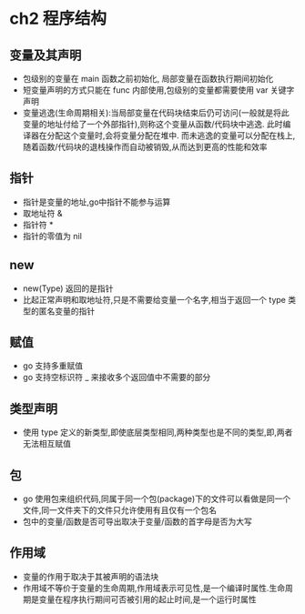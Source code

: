 # ch2 程序结构

## 变量及其声明
- 包级别的变量在 main 函数之前初始化, 局部变量在函数执行期间初始化
- 短变量声明的方式只能在 func 内部使用,包级别的变量都需要使用 var 关键字声明
- 变量逃逸(生命周期相关):当局部变量在代码块结束后仍可访问(一般就是将此变量的地址付给了一个外部指针),则称这个变量从函数/代码块中逃逸.
此时编译器在分配这个变量时,会将变量分配在堆中.
而未逃逸的变量可以分配在栈上,随着函数/代码块的退栈操作而自动被销毁,从而达到更高的性能和效率

## 指针
- 指针是变量的地址,go中指针不能参与运算
- 取地址符 &
- 指针符 *
- 指针的零值为 nil

## new
- new(Type) 返回的是指针
- 比起正常声明和取地址符,只是不需要给变量一个名字,相当于返回一个 type 类型的匿名变量的指针

## 赋值                                                                                                                                                                                                                                                                 
- go 支持多重赋值
- go 支持空标识符 _ 来接收多个返回值中不需要的部分

## 类型声明
- 使用 type 定义的新类型,即使底层类型相同,两种类型也是不同的类型,即,两者无法相互赋值

## 包
- go 使用包来组织代码,同属于同一个包(package)下的文件可以看做是同一个文件,同一文件夹下的文件只允许使用有且仅有一个包名
- 包中的变量/函数是否可导出取决于变量/函数的首字母是否为大写

## 作用域
- 变量的作用于取决于其被声明的语法块
- 作用域不等价于变量的生命周期,作用域表示可见性,是一个编译时属性.生命周期是变量在程序执行期间可否被引用的起止时间,是一个运行时属性